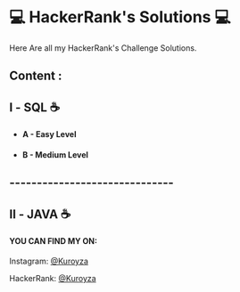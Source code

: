 # 💻 HackerRank's Solutions 💻
Here Are all my HackerRank's Challenge Solutions.

## Content :

## Ⅰ - SQL ☕️
  * #### A - Easy Level
  * #### B - Medium Level
## ------------------------------

## Ⅱ - JAVA ☕️


#### YOU CAN FIND MY ON:
Instagram: [@Kuroyza](http://instagram.com/kuroyza)

HackerRank: [@Kuroyza](http://hackerrank.com/kuroyza)
